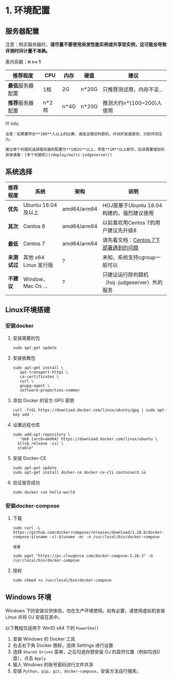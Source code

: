 # 1. 环境配置

## 服务器配置

注意：购买服务器时，**请尽量不要使用突发性能实例或共享型实例，这可能会导致评测时间计量不准确。**

表内系数：**n >= 1**

| 推荐程度        | CPU  | 内存   | 硬盘    | 建议                 |
| ----------- | ---- | ---- | ----- | ------------------ |
| **最低**服务器配置 | 1核   | 2G   | n*20G | 只推荐测试用，内存不足...     |
| **推荐**服务器配置 | n*2核 | n*4G | n*20G | 推测大约n*(100~200)人使用 |

!!! info

    注意：如果要举办**100**人以上的比赛，请适当增加判题机，评测并发速度快，分担评测压力。

    建议单个判题机选择服务器的配置为**1核2G**以上，带宽**1M**以上即可，后续需要增加的具体请看：[多个判题机](/deploy/multi-judgeserver/)



## 系统选择

| 推荐程度     | 系统                | 架构          | 说明                                       |
| -------- | ----------------- | ----------- | ---------------------------------------- |
| **优先**   | Ubuntu 16.04 及以上  | amd64/arm64 | HOJ是基于Ubuntu 18.04构建的，强烈建议使用             |
| **其次**   | Centos 8          | amd64/arm64 | 以前喜欢用Centos 7的用户建议先升级8                   |
| **最低**   | Centos 7          | amd64/arm64 | 请先看文档：[Centos 7下部署遇到的问题](/deploy/faq/#一、部署在centos7系统中无法正常评测-如何解决) |
| **未测试过** | 其他 x64 Linux 发行版  | ?           | 未知，系统支持cgroup一般可以                        |
| **不建议**  | Window、Mac Os ... | ?           | 只建议运行除判题机（hoj-judgeserver）外的服务           |

## Linux环境搭建

### 安装docker

1. 安装需要的包

   ```shell
   sudo apt-get update
   ```

2. 安装依赖包

   ```shell
   sudo apt-get install \
      apt-transport-https \
      ca-certificates \
      curl \
      gnupg-agent \
      software-properties-common
   ```

3. 添加 Docker 的官方 GPG 密钥

   ```shell
   curl -fsSL https://download.docker.com/linux/ubuntu/gpg | sudo apt-key add -
   ```

4. 设置远程仓库

   ```shell
   sudo add-apt-repository \
      "deb [arch=amd64] https://download.docker.com/linux/ubuntu \
     $(lsb_release -cs) \
     stable"
   ```

5. 安装 Docker-CE

   ```shell
   sudo apt-get update
   sudo apt-get install docker-ce docker-ce-cli containerd.io
   ```

6. 验证是否成功

   ```shell
   sudo docker run hello-world
   ```

### 安装docker-compose

1. 下载

   ```shell
   sudo curl -L https://github.com/docker/compose/releases/download/1.28.6/docker-compose-$(uname -s)-$(uname -m) -o /usr/local/bin/docker-compose

   或者

   sudo wget "https://pc.clougence.com/docker-compose-1.28.3" -O /usr/local/bin/docker-compose
   ```

2. 授权

   ```shell
   sudo chmod +x /usr/local/bin/docker-compose
   ```

## Windows 环境

Windows 下的安装仅供体验，勿在生产环境使用。如有必要，请使用虚拟机安装 Linux 并将 OJ 安装在其中。

以下教程仅适用于 Win10 x64 下的 `PowerShell`

1. 安装 Windows 的 Docker 工具
2. 右击右下角 Docker 图标，选择 Settings 进行设置
3. 选择 `Shared Drives` 菜单，之后勾选你想安装 OJ 的盘符位置（例如勾选D盘），点击 `Apply`
4. 输入 Windows 的账号密码进行文件共享
5. 安装 `Python`、`pip`、`git`、`docker-compose`，安装方法自行搜索。




